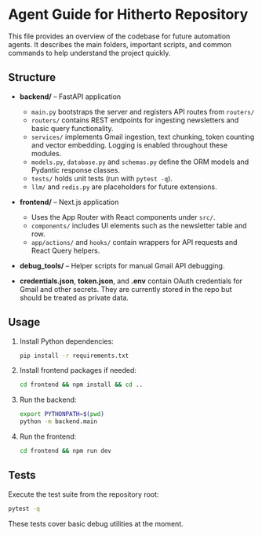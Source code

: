 # Agent Guide for Hitherto Repository

This file provides an overview of the codebase for future automation agents.
It describes the main folders, important scripts, and common commands to help
understand the project quickly.

## Structure

- **backend/** – FastAPI application
  - `main.py` bootstraps the server and registers API routes from `routers/`
  - `routers/` contains REST endpoints for ingesting newsletters and basic query
    functionality.
  - `services/` implements Gmail ingestion, text chunking, token counting and
    vector embedding. Logging is enabled throughout these modules.
  - `models.py`, `database.py` and `schemas.py` define the ORM models and
    Pydantic response classes.
  - `tests/` holds unit tests (run with `pytest -q`).
  - `llm/` and `redis.py` are placeholders for future extensions.

- **frontend/** – Next.js application
  - Uses the App Router with React components under `src/`.
  - `components/` includes UI elements such as the newsletter table and row.
  - `app/actions/` and `hooks/` contain wrappers for API requests and React
    Query helpers.

- **debug_tools/** – Helper scripts for manual Gmail API debugging.

- **credentials.json**, **token.json**, and **.env** contain OAuth credentials
  for Gmail and other secrets. They are currently stored in the repo but should
  be treated as private data.

## Usage

1. Install Python dependencies:
   ```bash
   pip install -r requirements.txt
   ```
2. Install frontend packages if needed:
   ```bash
   cd frontend && npm install && cd ..
   ```
3. Run the backend:
   ```bash
   export PYTHONPATH=$(pwd)
   python -m backend.main
   ```
4. Run the frontend:
   ```bash
   cd frontend && npm run dev
   ```

## Tests

Execute the test suite from the repository root:

```bash
pytest -q
```

These tests cover basic debug utilities at the moment.

